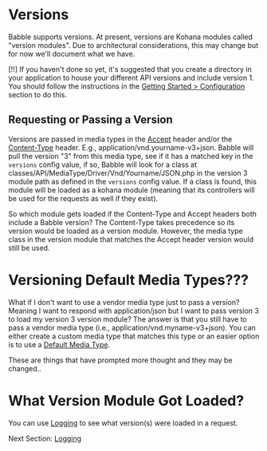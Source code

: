 # Versions
Babble supports versions. At present, versions are Kohana modules called
"version modules". Due to architectural considerations, this may change but for
now we'll document what we have.

[!!] If you haven't done so yet, it's suggested that you create a directory in your
application to house your different API versions and include version 1. You
should follow the instructions in the [Getting Started >
Configuration](http://pilot.xxx/guide/babble/gettingstarted#configuration)
section to do this.

## Requesting or Passing a Version
Versions are passed in media types in the
[Accept](http://www.w3.org/Protocols/rfc2616/rfc2616-sec14.html#sec14.1) header
and/or the
[Content-Type](http://www.w3.org/Protocols/rfc2616/rfc2616-sec14.html#sec14.17)
header. E.g., application/vnd.yourname-v3+json. Babble will pull the version "3"
from this media type, see if it has a matched key in the `versions` config
value, if so, Babble will look for a class at
classes/API/MediaType/Driver/Vnd/Yourname/JSON.php in the version 3 module path
as defined in the `versions` config value. If a class is found, this module will
be loaded as a kohana module (meaning that its controllers will be used for the
requests as well if they exist).

So which module gets loaded if the Content-Type and Accept headers both include
a Babble version? The Content-Type takes precedence so its version would be loaded as a
version module. However, the media type class in the version module that matches the Accept header version
would still be used. 

# Versioning Default Media Types???
What if I don't want to use a vendor media type just to pass a version? Meaning
I want to respond with application/json but I want to pass version 3 to load my
version 3 version module? The answer is that you still have to pass a vendor
media type (i.e., application/vnd.myname-v3+json). You can either create a
custom media type that matches this type or an easier option is to use a
[Default Media
Type](mediatypes#specifying-default-media-types).

These are things that have prompted more thought and they may be changed..

# What Version Module Got Loaded?
You can use [Logging](logging) to see what version(s) were loaded in a request.

Next Section: [Logging](logging)
